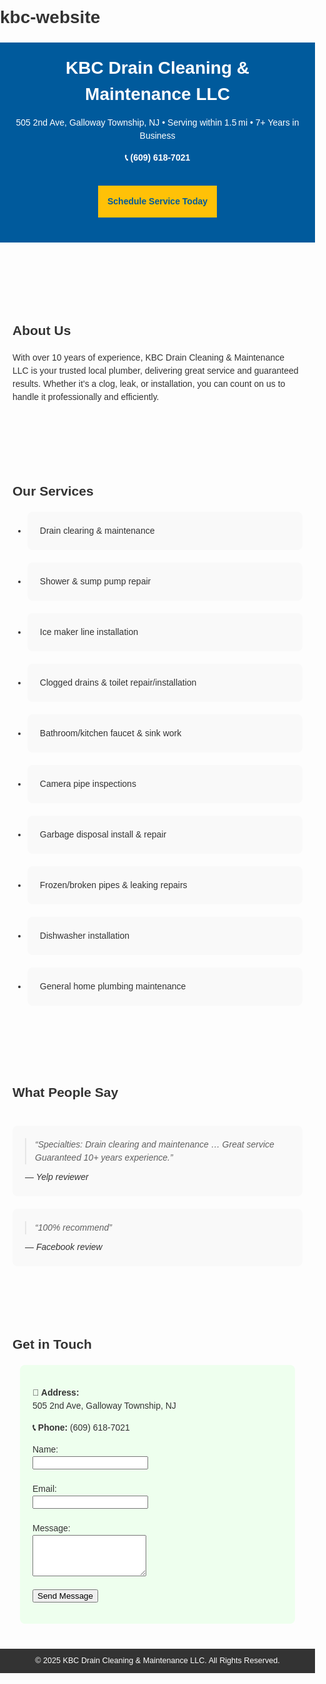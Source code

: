 # kbc-website
<!DOCTYPE html>
<html lang="en">
<head>
  <meta charset="UTF-8">
  <title>KBC Drain Cleaning & Maintenance LLC</title>
  <meta name="viewport" content="width=device-width, initial-scale=1.0">
  <style>
    body { font-family: Arial, sans-serif; margin:0; padding:0; line-height:1.5; color:#333; }
    header { background:#005a9c; color:white; padding:20px; text-align:center; }
    header h1 { margin:0; }
    .cta { background:#ffc107; color:#005a9c; padding:15px; margin:20px auto; display:inline-block; text-decoration:none; font-weight:bold; }
    section { padding:40px 20px; }
    .services, .testimonials { display:grid; grid-template-columns:repeat(auto-fit,minmax(300px,1fr)); gap:20px; }
    .services li, .test-card { background:#f9f9f9; padding:20px; border-radius:8px; }
    .test-card blockquote { margin:0 0 10px; font-style:italic; }
    .contact { background:#efe; padding:20px; border-radius:8px; max-width:400px; margin:0 auto; }
    footer { background:#333; color:white; text-align:center; padding:10px; font-size:0.9em; }
  </style>
</head>
<body>

<header>
  <h1>KBC Drain Cleaning & Maintenance LLC</h1>
  <p>505 2nd Ave, Galloway Township, NJ • Serving within 1.5 mi • 7+ Years in Business</p>
  <p><strong>📞 (609) 618‑7021</strong></p>
  <a href="#contact" class="cta">Schedule Service Today</a>
</header>

<section>
  <h2>About Us</h2>
  <p>With over 10 years of experience, KBC Drain Cleaning & Maintenance LLC is your trusted local plumber, delivering great service and guaranteed results. Whether it’s a clog, leak, or installation, you can count on us to handle it professionally and efficiently.</p>
</section>

<section>
  <h2>Our Services</h2>
  <ul class="services">
    <li>Drain clearing & maintenance</li>
    <li>Shower & sump pump repair</li>
    <li>Ice maker line installation</li>
    <li>Clogged drains & toilet repair/installation</li>
    <li>Bathroom/kitchen faucet & sink work</li>
    <li>Camera pipe inspections</li>
    <li>Garbage disposal install & repair</li>
    <li>Frozen/broken pipes & leaking repairs</li>
    <li>Dishwasher installation</li>
    <li>General home plumbing maintenance</li>
  </ul>
</section>

<section class="testimonials">
  <h2>What People Say</h2>
  <div class="test-card">
    <blockquote>“Specialties: Drain clearing and maintenance … Great service Guaranteed 10+ years experience.”</blockquote>
    <cite>— Yelp reviewer</cite>
  </div>
  <div class="test-card">
    <blockquote>“100% recommend”</blockquote>
    <cite>— Facebook review</cite>
  </div>
</section>

<section id="contact">
  <h2>Get in Touch</h2>
  <div class="contact">
    <p><strong>📍 Address:</strong><br>505 2nd Ave, Galloway Township, NJ</p>
    <p><strong>📞 Phone:</strong> (609) 618‑7021</p>
    <form action="#" method="POST">
      <label>Name:<br><input type="text" name="name" required></label><br><br>
      <label>Email:<br><input type="email" name="email" required></label><br><br>
      <label>Message:<br><textarea name="message" rows="4" required></textarea></label><br><br>
      <button type="submit">Send Message</button>
    </form>
  </div>
</section>

<footer>
  &copy; 2025 KBC Drain Cleaning & Maintenance LLC. All Rights Reserved.
</footer>

</body>
</html>
